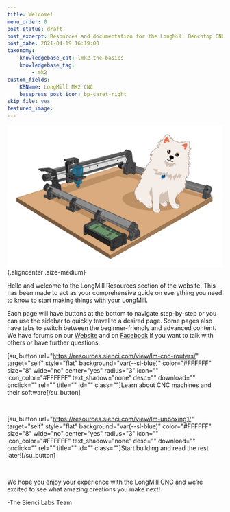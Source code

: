 ```yaml
---
title: Welcome!
menu_order: 0
post_status: draft
post_excerpt: Resources and documentation for the LongMill Benchtop CNC. You will find info about routers, software, assembly, end mills - everything you need to get started.
post_date: 2021-04-19 16:19:00
taxonomy:
    knowledgebase_cat: lmk2-the-basics
    knowledgebase_tag:
        - mk2
custom_fields:
    KBName: LongMill MK2 CNC
    basepress_post_icon: bp-caret-right
skip_file: yes
featured_image: 
---
```


![](/_images/_longmill/_the-basics/lm_welcome_p1.jpg){.aligncenter .size-medium}

Hello and welcome to the LongMill Resources section of the website. This has been made to act as your comprehensive guide on everything you need to know to start making things with your LongMill.

Each page will have buttons at the bottom to navigate step-by-step or you can use the sidebar to quickly travel to a desired page. Some pages also have tabs to switch between the beginner-friendly and advanced content. We have forums on our <a href="https://forum.sienci.com/" target="_blank" rel="noopener noreferrer">Website</a> and on <a href="https://www.facebook.com/groups/mill.one/" target="_blank" rel="noopener noreferrer">Facebook</a> if you want to talk with others or have further questions.

[su_button url="https://resources.sienci.com/view/lm-cnc-routers/" target="self" style="flat" background="var(--sl-blue)" color="#FFFFFF" size="8" wide="no" center="yes" radius="3" icon="" icon_color="#FFFFFF" text_shadow="none" desc="" download="" onclick="" rel="" title="" id="" class=""]Learn about CNC machines and their software[/su_button]

&nbsp;

[su_button url="https://resources.sienci.com/view/lm-unboxing1/" target="self" style="flat" background="var(--sl-blue)" color="#FFFFFF" size="8" wide="no" center="yes" radius="3" icon="" icon_color="#FFFFFF" text_shadow="none" desc="" download="" onclick="" rel="" title="" id="" class=""]Start building and read the rest later![/su_button]

&nbsp;

We hope you enjoy your experience with the LongMill CNC and we’re excited to see what amazing creations you make next!

-The Sienci Labs Team
